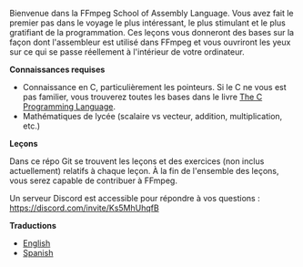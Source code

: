 Bienvenue dans la FFmpeg School of Assembly Language. Vous avez fait le premier pas dans le voyage le plus intéressant, le plus stimulant et le plus gratifiant de la programmation. Ces leçons vous donneront des bases sur la façon dont l'assembleur est utilisé dans FFmpeg et vous ouvriront les yeux sur ce qui se passe réellement à l'intérieur de votre ordinateur.

**Connaissances requises**

* Connaissance en C, particulièrement les pointeurs. Si le C ne vous est pas familier, vous trouverez toutes les bases dans le livre [The C Programming Language](https://en.wikipedia.org/wiki/The_C_Programming_Language).
* Mathématiques de lycée (scalaire vs vecteur, addition, multiplication, etc.)

**Leçons**

Dans ce répo Git se trouvent les leçons et des exercices (non inclus actuellement) relatifs à chaque leçon. À la fin de l'ensemble des leçons, vous serez capable de contribuer à FFmpeg.

Un serveur Discord est accessible pour répondre à vos questions :
https://discord.com/invite/Ks5MhUhqfB

**Traductions**

* [English](./README.md)
* [Spanish](./README.es.md)